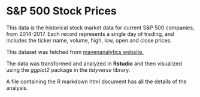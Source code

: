 # S&P 500 Stock Prices

This data is the historical stock market data for current S&P 500 companies, from 2014-2017. Each record represents a single day of trading, and includes the ticker name, volume, high, low, open and close prices.

This dataset was fetched from [mavenanalytics website.](https://www.mavenanalytics.io/)

The data was transformed and analyzed in **Rstudio** and then visualized using the *ggplot2* package in the *tidyverse* library.

A file containing the R markdown html document has all the details of the analysis.
